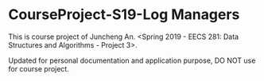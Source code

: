 # CourseProject-S19-Log Managers

This is course project of Juncheng An. <Spring 2019 - EECS 281: Data Structures and Algorithms - Project 3>.  

Updated for personal documentation and application purpose, DO NOT use for course project.
